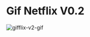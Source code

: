 # Gif Netflix V0.2
![gifflix-v2-gif](https://github.com/Bik182/biks-gifs/blob/master/src/assets/gifflix_v2.gif)
